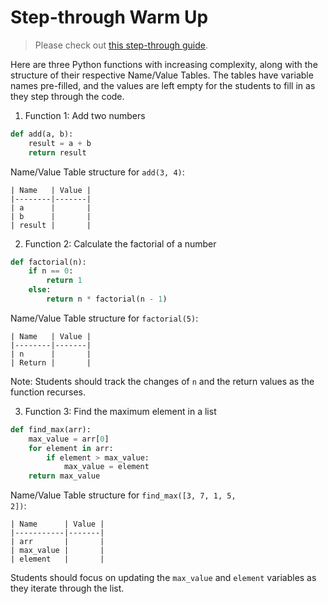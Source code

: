# Step-through Warm Up

> Please check out [this step-through guide](https://docs.google.com/document/d/1615aiD8QtIsuCSR9zkAM7rGcP0vIzLsPQOgx-Wj_zCw/edit?usp=sharing).

Here are three Python functions with increasing complexity, along with the structure of their respective Name/Value Tables. The tables have variable names pre-filled, and the values are left empty for the students to fill in as they step through the code.

1. Function 1: Add two numbers

```python
def add(a, b):
    result = a + b
    return result
```

Name/Value Table structure for <code>add(3, 4)</code>:

```
| Name   | Value |
|--------|-------|
| a      |       |
| b      |       |
| result |       |
```

2. Function 2: Calculate the factorial of a number

```python
def factorial(n):
    if n == 0:
        return 1
    else:
        return n * factorial(n - 1)
```

Name/Value Table structure for <code>factorial(5)</code>:

```
| Name   | Value |
|--------|-------|
| n      |       |
| Return |       |
```

Note: Students should track the changes of <code>n</code> and the return values as the function recurses.

3. Function 3: Find the maximum element in a list

```python
def find_max(arr):
    max_value = arr[0]
    for element in arr:
        if element > max_value:
            max_value = element
    return max_value
```

Name/Value Table structure for <code>find_max([3, 7, 1, 5, 2])</code>:

```
| Name      | Value |
|-----------|-------|
| arr       |       |
| max_value |       |
| element   |       |
```

Students should focus on updating the <code>max_value</code> and <code>element</code> variables as they iterate through the list.
